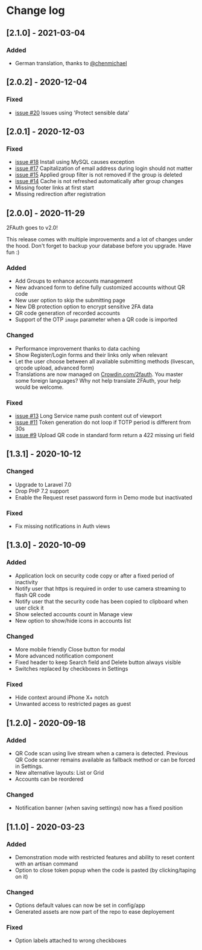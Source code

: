 # Change log

## [2.1.0] - 2021-03-04

### Added
- German translation, thanks to [@chenmichael](https://crowdin.com/profile/chenmichael)

## [2.0.2] - 2020-12-04

### Fixed
- [issue #20](https://github.com/Bubka/2FAuth/issues/20) Issues using 'Protect sensible data'

## [2.0.1] - 2020-12-03

### Fixed
- [issue #18](https://github.com/Bubka/2FAuth/issues/18) Install using MySQL causes exception
- [issue #17](https://github.com/Bubka/2FAuth/issues/17) Capitalization of email address during login should not matter
- [issue #15](https://github.com/Bubka/2FAuth/issues/15) Applied group filter is not removed if the group is deleted
- [issue #14](https://github.com/Bubka/2FAuth/issues/14) Cache is not refreshed automatically after group changes
- Missing footer links at first start
- Missing redirection after registration

## [2.0.0] - 2020-11-29

2FAuth goes to v2.0!

This release comes with multiple improvements and a lot of changes under the hood.
Don't forget to backup your database before you upgrade. Have fun :)

### Added
- Add Groups to enhance accounts management
- New advanced form to define fully customized accounts without QR code
- New user option to skip the submitting page
- New DB protection option to encrypt sensitive 2FA data
- QR code generation of recorded accounts
- Support of the OTP `image` parameter when a QR code is imported

### Changed
- Performance improvement thanks to data caching
- Show Register/Login forms and their links only when relevant
- Let the user choose between all available submitting methods (livescan, qrcode upload, advanced form)
- Translations are now managed on [Crowdin.com/2fauth](https://crowdin.com/project/2fauth). You master some foreign languages? Why not help translate 2FAuth, your help would be welcome.

### Fixed
- [issue #13](https://github.com/Bubka/2FAuth/issues/13) Long Service name push content out of viewport
- [issue #11](https://github.com/Bubka/2FAuth/issues/11) Token generation do not loop if TOTP period is different from 30s
- [issue #9](https://github.com/Bubka/2FAuth/issues/9) Upload QR code in standard form return a 422 missing uri field

## [1.3.1] - 2020-10-12

### Changed
- Upgrade to Laravel 7.0
- Drop PHP 7.2 support
- Enable the Request reset password form in Demo mode but inactivated

### Fixed
- Fix missing notifications in Auth views

## [1.3.0] - 2020-10-09

### Added
- Application lock on security code copy or after a fixed period of inactivity
- Notify user that https is required in order to use camera streaming to flash QR code
- Notify user that the security code has been copied to clipboard when user click it
- Show selected accounts count in Manage view
- New option to show/hide icons in accounts list

### Changed
- More mobile friendly Close button for modal
- More advanced notification component
- Fixed header to keep Search field and Delete button always visible
- Switches replaced by checkboxes in Settings

### Fixed
- Hide context around iPhone X+ notch
- Unwanted access to restricted pages as guest

## [1.2.0] - 2020-09-18

### Added
- QR Code scan using live stream when a camera is detected. Previous QR Code scanner remains available as fallback method or can be forced in Settings.
- New alternative layouts: List or Grid
- Accounts can be reordered

### Changed
- Notification banner (when saving settings) now has a fixed position

## [1.1.0] - 2020-03-23

### Added
- Demonstration mode with restricted features and ability to reset content with an artisan command
- Option to close token popup when the code is pasted (by clicking/taping on it)

### Changed
- Options default values can now be set in config/app
- Generated assets are now part of the repo to ease deployement

### Fixed
- Option labels attached to wrong checkboxes